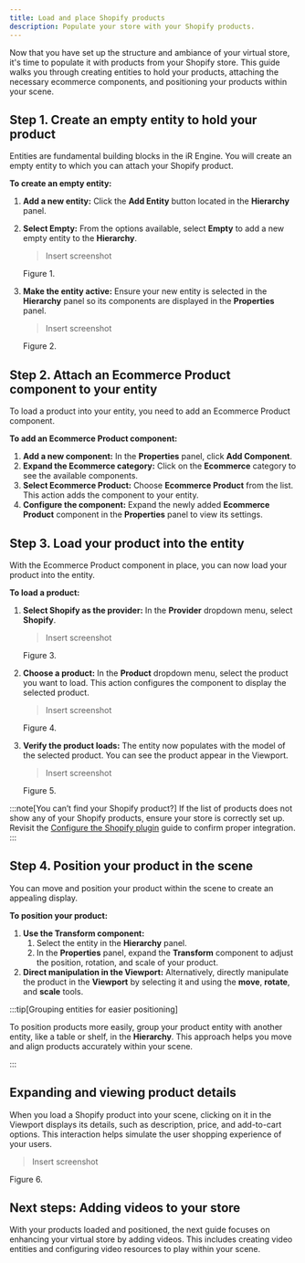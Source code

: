 ```yaml
---
title: Load and place Shopify products
description: Populate your store with your Shopify products.
---
```


Now that you have set up the structure and ambiance of your virtual store, it's time to populate it with products from your Shopify store. This guide walks you through creating entities to hold your products, attaching the necessary ecommerce components, and positioning your products within your scene.

## Step 1. Create an empty entity to hold your product

Entities are fundamental building blocks in the iR Engine. You will create an empty entity to which you can attach your Shopify product.

**To create an empty entity:**

1. **Add a new entity:** Click the **Add Entity** button located in the **Hierarchy** panel.
2. **Select Empty:** From the options available, select **Empty** to add a new empty entity to the **Hierarchy**.

    > Insert screenshot
    > 

    Figure 1.

3. **Make the entity active:** Ensure your new entity is selected in the **Hierarchy** panel so its components are displayed in the **Properties** panel.

    > Insert screenshot
    > 

    Figure 2.

## Step 2. Attach an Ecommerce Product component to your entity

To load a product into your entity, you need to add an Ecommerce Product component.

**To add an Ecommerce Product component:**

1. **Add a new component:** In the **Properties** panel, click **Add Component**.
2. **Expand the Ecommerce category:** Click on the **Ecommerce** category to see the available components.
3. **Select Ecommerce Product:** Choose **Ecommerce Product** from the list. This action adds the component to your entity.
4. **Configure the component:** Expand the newly added **Ecommerce Product** component in the **Properties** panel to view its settings.

## Step 3. Load your product into the entity

With the Ecommerce Product component in place, you can now load your product into the entity.

**To load a product:**

1. **Select Shopify as the provider:** In the **Provider** dropdown menu, select **Shopify**.

    > Insert screenshot
    > 

    Figure 3.

2. **Choose a product:** In the **Product** dropdown menu, select the product you want to load. This action configures the component to display the selected product.

    > Insert screenshot
    > 

    Figure 4.

3. **Verify the product loads:** The entity now populates with the model of the selected product. You can see the product appear in the Viewport.

    > Insert screenshot
    > 

    Figure 5.

:::note[You can’t find your Shopify product?]
If the list of products does not show any of your Shopify products, ensure your store is correctly set up. Revisit the [Configure the Shopify plugin](link) guide to confirm proper integration.
:::

## Step 4. Position your product in the scene

You can move and position your product within the scene to create an appealing display.

**To position your product:**

1. **Use the Transform component:**
    1. Select the entity in the **Hierarchy** panel.
    2. In the **Properties** panel, expand the **Transform** component to adjust the position, rotation, and scale of your product.
2. **Direct manipulation in the Viewport:** Alternatively, directly manipulate the product in the **Viewport** by selecting it and using the **move**, **rotate**, and **scale** tools.

:::tip[Grouping entities for easier positioning]

To position products more easily, group your product entity with another entity, like a table or shelf, in the **Hierarchy**. This approach helps you move and align products accurately within your scene.

:::

## Expanding and viewing product details

When you load a Shopify product into your scene, clicking on it in the Viewport displays its details, such as description, price, and add-to-cart options. This interaction helps simulate the user shopping experience of your users.

> Insert screenshot
> 

Figure 6.

## Next steps: Adding videos to your store

With your products loaded and positioned, the next guide focuses on enhancing your virtual store by adding videos. This includes creating video entities and configuring video resources to play within your scene.
